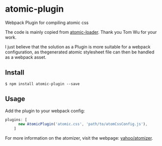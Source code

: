 # atomic-plugin
Webpack Plugin for compiling atomic css

The code is mainly copied from [atomic-loader][atomic-loader].  Thank you Tom
Wu for your work.

I just believe that the solution as a Plugin is more suitable for a webpack
configuration, as thegenerated atomic stylesheet file can then be handled as a
webpack asset.

## Install
```
$ npm install atomic-plugin --save
```

## Usage

Add the plugin to your webpack config:


  ```javascript
  plugins: [
        new AtomicPlugin('atomic.css', 'path/to/atomCssConfig.js'),
      ]
  ```


For more information on the atomizer, visit the webpage:
[yahoo/atomizer](https://github.com/yahoo/atomizer).

[atomic-loader]: https://github.com/tom76kimo/atomic-loader
